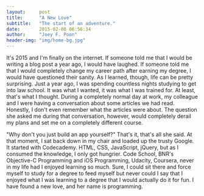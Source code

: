 ```yaml
---
layout:     post
title:      "A New Love"
subtitle:   "The start of an adventure."
date:       2015-02-08 06:56:34
author:     "Joey F. Poon"
header-img: "img/home-bg.jpg"
---
```


<p>It's 2015 and I'm finally on the internet.  If someone told me that I would be writing a blog post a year ago, I would have laughed.  If someone told me that I would completely change my career path after earning my degree, I would have questioned their sanity.  As I learned, though, life can be pretty surprising.  Just a year ago, I was spending countless nights studying to get into law school.  It was what I wanted, it was what I was trained for.  At least, that's what I thought.  During a completely normal day at work, my colleague and I were having a conversation about some articles we had read.  Honestly, I don't even remember what the articles were about.  The question she asked me during that conversation, however, would completely derail my plans and set me on a completely different course.</p>

<p>"Why don't you just build an app yourself?" That's it, that's all she said.  At that moment, I sat back down in my chair and loaded up the trusty Google.  It started with Codecademy.  HTML, CSS, JavaScript, jQuery, but as I consumed the knowledge, I only got hungrier.  Code School, BNR's Objective-C Programming and iOS Programming, Udacity, Coursera, never in my life had I enjoyed learning so much.  Sure, I could sit there and force myself to study for a degree to feed myself but never could I say that I enjoyed what I was learning to a degree that I would actually do it for fun.  I have found a new love, and her name is programming.</p>
